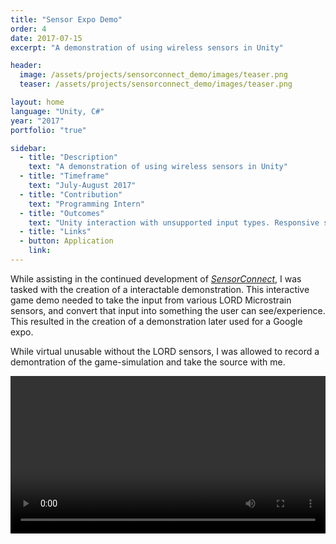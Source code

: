 ```yaml
---
title: "Sensor Expo Demo"
order: 4
date: 2017-07-15
excerpt: "A demonstration of using wireless sensors in Unity"

header:
  image: /assets/projects/sensorconnect_demo/images/teaser.png
  teaser: /assets/projects/sensorconnect_demo/images/teaser.png

layout: home
language: "Unity, C#"
year: "2017"
portfolio: "true"

sidebar:
  - title: "Description"
    text: "A demonstration of using wireless sensors in Unity"
  - title: "Timeframe"
    text: "July-August 2017"
  - title: "Contribution"
    text: "Programming Intern"
  - title: "Outcomes"
    text: "Unity interaction with unsupported input types. Responsive simulation effects with user input."
  - title: "Links"
  - button: Application
    link: 
---
```


While assisting in the continued development of *[SensorConnect](/projects/05_sensorconnect)*, I was tasked with the creation of a interactable demonstration. This interactive game demo needed to take the input from various LORD Microstrain sensors, and convert that input into something the user can see/experience. This resulted in the creation of a demonstration later used for a Google expo.

While virtual unusable without the LORD sensors, I was allowed to record a demontration of the game-simulation and take the source with me.

<video style="width:100%;" controls>
  <source src="{{ site.url }}/assets/projects/sensorconnect_demo/Reel.mp4" type="video/mp4">
</video>
